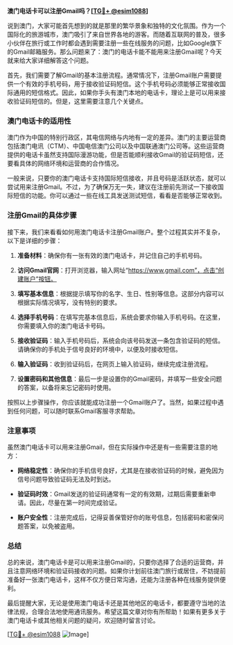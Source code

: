 **澳门电话卡可以注册Gmail吗？[[TG💪+ @esim1088](https://t.me/s/esim1088)]**

说到澳门，大家可能首先想到的就是那里的繁华景象和独特的文化氛围。作为一个国际化的旅游城市，澳门吸引了来自世界各地的游客。而随着互联网的普及，很多小伙伴在旅行或工作时都会遇到需要注册一些在线服务的问题，比如Google旗下的Gmail邮箱服务。那么问题来了：澳门的电话卡能不能用来注册Gmail呢？今天就来给大家详细解答这个问题。

首先，我们需要了解Gmail的基本注册流程。通常情况下，注册Gmail账户需要提供一个有效的手机号码，用于接收验证码短信。这个手机号码必须能够正常接收国际通用的短信格式。因此，如果你手头有澳门本地的电话卡，理论上是可以用来接收验证码短信的。但是，这里需要注意几个关键点。

### 澳门电话卡的适用性

澳门作为中国的特别行政区，其电信网络与内地有一定的差异。澳门的主要运营商包括澳门电讯（CTM）、中国电信澳门公司以及中国联通澳门公司等。这些运营商提供的电话卡虽然支持国际漫游功能，但是否能顺利接收Gmail的验证码短信，还要看具体的网络环境和运营商的合作情况。

一般来说，只要你的澳门电话卡支持国际短信接收，并且号码是活跃状态，就可以尝试用来注册Gmail。不过，为了确保万无一失，建议在注册前先测试一下接收国际短信的功能。你可以通过一些在线工具发送测试短信，看看是否能够正常收到。

### 注册Gmail的具体步骤

接下来，我们来看看如何用澳门电话卡注册Gmail账户。整个过程其实并不复杂，以下是详细的步骤：

1. **准备材料**：确保你有一张有效的澳门电话卡，并记住自己的手机号码。
   
2. **访问Gmail官网**：打开浏览器，输入网址“https://www.gmail.com”，点击“创建账户”按钮。

3. **填写基本信息**：根据提示填写你的名字、生日、性别等信息。这部分内容可以根据实际情况填写，没有特别的要求。

4. **选择手机号码**：在填写完基本信息后，系统会要求你输入手机号码。在这里，你需要填入你的澳门电话卡号码。

5. **接收验证码**：输入手机号码后，系统会向该号码发送一条包含验证码的短信。请确保你的手机处于信号良好的环境中，以便及时接收短信。

6. **输入验证码**：收到验证码后，在网页上输入验证码，继续完成注册流程。

7. **设置密码和其他信息**：最后一步是设置你的Gmail密码，并填写一些安全问题的答案，以备将来忘记密码时使用。

按照以上步骤操作，你应该就能成功注册一个Gmail账户了。当然，如果过程中遇到任何问题，可以随时联系Gmail客服寻求帮助。

### 注意事项

虽然澳门电话卡可以用来注册Gmail，但在实际操作中还是有一些需要注意的地方：

- **网络稳定性**：确保你的手机信号良好，尤其是在接收验证码的时候，避免因为信号问题导致验证码无法及时到达。
  
- **验证码时效**：Gmail发送的验证码通常有一定的有效期，过期后需要重新申请。因此，尽量在第一时间完成验证。

- **账户安全性**：注册完成后，记得妥善保管好你的账号信息，包括密码和密保问题答案，以免被盗用。

### 总结

总的来说，澳门电话卡是可以用来注册Gmail的，只要你选择了合适的运营商，并且注意网络环境和验证码接收的问题。如果你计划前往澳门旅行或居住，不妨提前准备好一张澳门电话卡，这样不仅方便日常沟通，还能为注册各种在线服务提供便利。

最后提醒大家，无论是使用澳门电话卡还是其他地区的电话卡，都要遵守当地的法律法规，合理合法地使用通讯服务。希望这篇文章对你有所帮助！如果有更多关于澳门电话卡或其他相关问题的疑问，欢迎随时留言讨论。

[[TG💪+ @esim1088](https://t.me/s/esim1088) ![Image](https://i.postimg.cc/4NQfJmqS/Snipaste-2025-05-13-00-14-12.png)]
